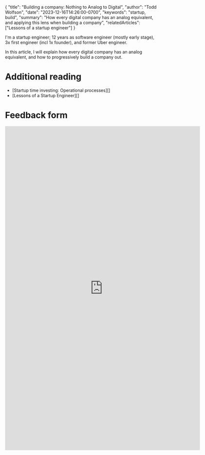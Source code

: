 {
  "title": "Building a company: Nothing to Analog to Digital",
  "author": "Todd Wolfson",
  "date": "2023-12-16T14:26:00-0700",
  "keywords": "startup, build",
  "summary": "How every digital company has an analog equivalent, and applying this lens when building a company",
  "relatedArticles": ["Lessons of a startup engineer"]
}

I'm a startup engineer; 12 years as software engineer (mostly early stage), 3x first engineer (incl 1x founder), and former Uber engineer.

In this article, I will explain how every digital company has an analog equivalent, and how to progressively build a company out.



# Additional reading
- [Startup time investing: Operational processes][]
- [Lessons of a Startup Engineer][]

# Feedback form
<iframe src="https://docs.google.com/forms/d/e/1FAIpQLSdJxgN6-7OFBfrRatS4iAa-MMiQdIu2noMX8I0GUooe6_Ut6g/viewform?embedded=true" width="640" height="1062" frameborder="0" marginheight="0" marginwidth="0">Loading feedback form…</iframe>
